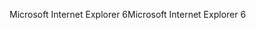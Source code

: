 <span data-ttu-id="ac398-101">Microsoft Internet Explorer 6</span><span class="sxs-lookup"><span data-stu-id="ac398-101">Microsoft Internet Explorer 6</span></span>